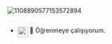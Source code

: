 ![1108890577153572894](https://github.com/draggw/draggw/assets/134173896/c8ba1e62-a834-4549-96d7-5101ecd9f167)

##
- 🔭 Öğrenmeye çalışıyorum.
[<img align="left" height="24" width="24" src="https://cdn.jsdelivr.net/npm/simple-icons@v4/icons/instagram.svg" />][instagram]


<br />

[instagram]:https://www.instagram.com/draggw_/

<br />
